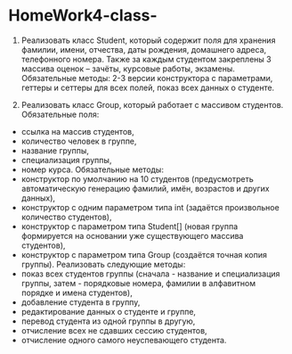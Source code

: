 # HomeWork4-class-

1. Реализовать класс Student, который содержит поля для хранения фамилии, имени, отчества, даты рождения, домашнего адреса, телефонного номера. Также за каждым студентом закреплены 3 массива оценок – зачёты, курсовые работы, экзамены. Обязательные методы: 2-3 версии конструктора с параметрами, геттеры и сеттеры для всех полей, показ всех данных о студенте.

2. Реализовать класс Group, который работает с массивом студентов. Обязательные поля: 
- ссылка на массив студентов, 
- количество человек в группе, 
- название группы, 
- специализация группы, 
- номер курса. 
Обязательные методы: 
- конструктор по умолчанию на 10 студентов (предусмотреть автоматическую генерацию фамилий, имён, возрастов и других данных), 
- конструктор с одним параметром типа int (задаётся произвольное количество студентов), 
- конструктор с параметром типа Student[] (новая группа формируется на основании уже существующего массива студентов),
- конструктор с параметром типа Group (создаётся точная копия группы). 
Реализовать следующие методы: 
- показ всех студентов группы (сначала - название и специализация группы, затем - порядковые номера, фамилии в алфавитном порядке и имена студентов), 
- добавление студента в группу, 
- редактирование данных о студенте и группе, 
- перевод студента из одной группы в другую, 
- отчисление всех не сдавших сессию студентов, 
- отчисление одного самого неуспевающего студента.
